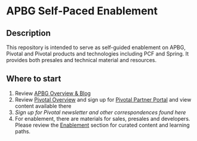 # APBG Self-Paced Enablement
## Description
This repository is intended to serve as self-guided enablement on APBG, Pivotal and Pivotal products and technologies including PCF and Spring. It provides both presales and technical material and resources.

## Where to start
1. Review [APBG Overview & Blog](/apbg/overview.md)
2. Review [Pivotal Overview](/pivotal/overview.md) and sign up for [Pivotal Partner Portal](https://partners.pivotal.io/) and view content available there
3. _Sign up for Pivotal newsletter and other correspondences found here_
4. For enablement, there are materials for sales, presales and developers. Please review the [Enablement](/enablement/overview.md) section for curated content and learning paths.
